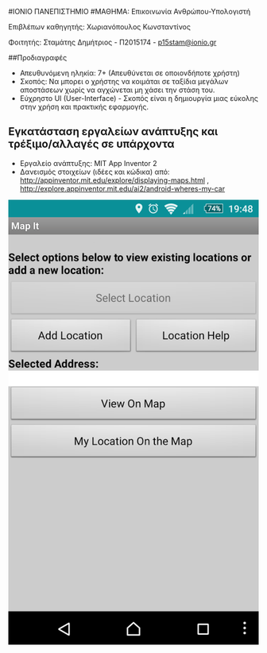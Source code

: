 #ΙΟΝΙΟ ΠΑΝΕΠΙΣΤΗΜΙΟ 
#ΜΑΘΗΜΑ: Επικοινωνία Ανθρώπου-Υπολογιστή 
 
Επιβλέπων καθηγητής: Χωριανόπουλος Κωνσταντίνος 

Φοιτητής: Σταμάτης Δημήτριος - Π2015174 - p15stam@ionio.gr


##Προδιαγραφές

* Απευθυνόμενη ηληκία: 7+ (Απευθύνεται σε οποιονδήποτε χρήστη)
* Σκοπός: Να μπορει ο χρήστης να κοιμάται σε ταξίδια μεγάλων αποστάσεων χωρίς να αγχώνεται μη χάσει την στάση του.
* Εύχρηστο UI (User-Interface) - Σκοπός είναι η δημιουργία μιας εύκολης στην χρήση και πρακτικής εφαρμογής.

## Εγκατάσταση εργαλείων ανάπτυξης και τρέξιμο/αλλαγές σε υπάρχοντα

*	Εργαλείο ανάπτυξης: MIT App Inventor 2
* Δανεισμός στοιχείων (ιδέες και κώδικα) από: http://appinventor.mit.edu/explore/displaying-maps.html , http://explore.appinventor.mit.edu/ai2/android-wheres-my-car


![based_on_1](based_on_1.jpg)





